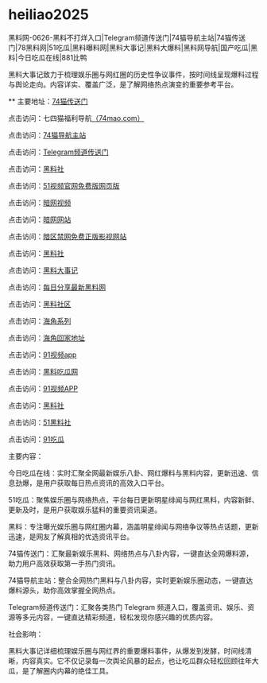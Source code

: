 # heiliao2025
黑料网-0626-黑料不打烊入口|Telegram频道传送门|74猫导航主站|74猫传送门|78黑料网|51吃瓜|黑料曝料网|黑料大事记|黑料大爆料|黑料网导航|国产吃瓜|黑料|今日吃瓜在线|881比鸭

黑料大事记致力于梳理娱乐圈与网红圈的历史性争议事件，按时间线呈现爆料过程与舆论走向。内容详实、覆盖广泛，是了解网络热点演变的重要参考平台。

** 主要地址：<a href="https://74mao.com/">74猫传送门</a>

点击访问：七四猫福利导航<a href="https://74mao.com/">（74mao.com）</a>

点击访问：<a href="https://74mao.com/">74猫导航主站</a>

点击访问：<a href="https://74mao.com/">Telegram频道传送门</a>

点击访问：<a href="https://hls-59.pages.dev/">黑料社</a>

点击访问：<a href="https://hj-1282.pages.dev/">51视频官网免费版网页版</a>

点击访问：<a href="https://aw8-20.pages.dev/">暗网视频</a>

点击访问：<a href="https://aw10-21.pages.dev/">暗网网站</a>

点击访问：<a href="https://aw5-20.pages.dev/">暗区禁网免费正版影视网站</a>

点击访问：<a href="https://hlshe3.pages.dev/">黑料社</a>

点击访问：<a href="https://hl78.pages.dev/">黑料大事记</a>

点击访问：<a href="https://hl76.pages.dev/">每日分享最新黑料网</a>

点击访问：<a href="https://hl79.pages.dev/">黑料社区</a>

点击访问：<a href="https://hj-156.pages.dev/">海角系列</a>

点击访问：<a href="https://hj-161.pages.dev/">海角回家地址</a>

点击访问：<a href="https://hj-162.pages.dev/">91视频app</a>

点击访问：<a href="https://chiguaqunzhongde.pages.dev/">黑料吃瓜网</a>

点击访问：<a href="https://hj-170.pages.dev/">91视频APP</a>

点击访问：<a href="https://hls-15.pages.dev/">黑料社</a>

点击访问：<a href="https://hls-17.pages.dev/">51黑料社</a>

点击访问：<a href="https://91chiguazhongxin.pages.dev/">91吃瓜</a>

主要内容：

今日吃瓜在线：实时汇聚全网最新娱乐八卦、网红爆料与黑料内容，更新迅速、信息劲爆，是用户获取每日热点资讯的高效入口平台。

51吃瓜：聚焦娱乐圈与网络热点，平台每日更新明星绯闻与网红黑料，内容新鲜、更新及时，是用户获取娱乐猛料的重要资讯渠道。

黑料：专注曝光娱乐圈与网红圈内幕，涵盖明星绯闻与网络争议等热点话题，更新迅速，是网友了解真相的优选资讯平台。

74猫传送门：汇聚最新娱乐黑料、网络热点与八卦内容，一键直达全网爆料源，助力用户高效获取第一手热门资讯。

74猫导航主站：整合全网热门黑料与八卦内容，实时更新娱乐圈动态，一键直达爆料源头，助你高效掌握全网热点。

Telegram频道传送门：汇聚各类热门 Telegram 频道入口，覆盖资讯、娱乐、资源等多元内容，一键直达精彩频道，轻松发现你感兴趣的优质内容。

社会影响：

黑料大事记详细梳理娱乐圈与网红界的重要爆料事件，从爆发到发酵，时间线清晰，内容真实。它不仅记录每一次舆论风暴的起点，也让吃瓜群众轻松回顾往年大瓜，是了解圈内内幕的绝佳工具。

<span style="display:none;">[Canonical link](https://github.com/hlw20250626/hlw20250626）</span>
